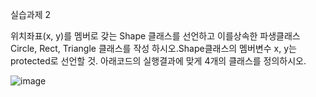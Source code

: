실습과제 2

위치좌표(x, y)를 멤버로 갖는 Shape 클래스를 선언하고 이를상속한 파생클래스 Circle, Rect, Triangle 클래스를 작성 하시오.Shape클래스의 멤버변수 x, y는 protected로 선언할 것. 아래코드의 실행결과에 맞게 4개의 클래스를 정의하시오.

![image](https://github.com/user-attachments/assets/b5a02350-d1fa-4e71-b1f5-0bc5a7f150cc)
